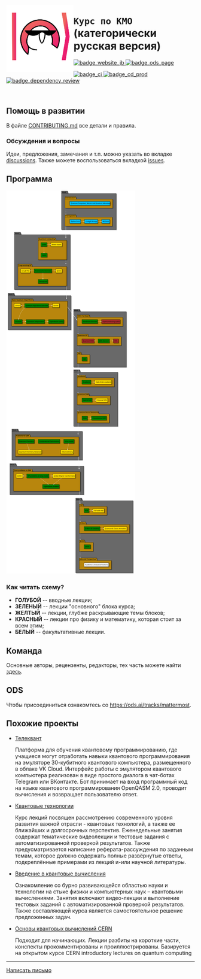 <img src="./qmlcourse/logo.svg" align="left" width="180" height="180"></img>

# `Курс по КМО` (категорически русская версия)

<a href="https://quantum-ods.github.io/qmlcourse/">
    <img alt="badge_website_jb" src="https://img.shields.io/badge/книга-основная--сборка-blueviolet?style=for-the-badge">
</a>
<a href="https://ods.ai/tracks/qmlcourse">
    <img alt="badge_ods_page" src="https://img.shields.io/badge/ods.ai-страница%20курса-critical?style=for-the-badge">
</a>
<!-- <a href="https://github.com/quantum-ods/qmlcourse/raw/web-page-prod/latex/qmlcourse.pdf">
    <img alt="badge_download_pdf_book" src="https://img.shields.io/badge/pdf%20book-download-information?style=for-the-badge"> -->
</a>

<p align="left">
  <a href="https://github.com/quantum-ods/qmlcourse/actions/workflows/ci.yml">
    <img alt="badge_ci" src="https://github.com/quantum-ods/qmlcourse/actions/workflows/ci.yml/badge.svg">
  </a>
  <a href="https://github.com/quantum-ods/qmlcourse/actions/workflows/cd-prod.yml">
    <img alt="badge_cd_prod" src="https://github.com/quantum-ods/qmlcourse/actions/workflows/cd-prod.yml/badge.svg">
  </a>
  <a href="https://github.com/quantum-ods/qmlcourse/actions/workflows/dependency-review.yml">
    <img alt="badge_dependency_review" src="https://github.com/quantum-ods/qmlcourse/actions/workflows/dependency-review.yml/badge.svg">
  </a>
  <!-- <a href="https://github.com/quantum-ods/qmlcourse/actions/workflows/codeql.yml">
    <img alt="badge_codeql" src="https://github.com/quantum-ods/qmlcourse/actions/workflows/codeql.yml/badge.svg">
  </a>   -->
</p>

</br>

## Помощь в развитии

В файле [CONTRIBUTING.md](./CONTRIBUTING.md) все детали и правила.

### Обсуждения и вопросы

Идеи, предложения, замечания и т.п. можно указать во вкладке [discussions](https://github.com/quantum-ods/qmlcourse/discussions). Также можете воспользоваться вкладкой [issues](https://github.com/quantum-ods/qmlcourse/issues).

## Программа

![](./qmlcourse/_static/index/program.svg)

### Как читать схему?

- **ГОЛУБОЙ** -- вводные лекции;
- **ЗЕЛЕНЫЙ** -- лекции "основного" блока курса;
- **ЖЕЛТЫЙ** -- лекции, глубже раскрывающие темы блоков;
- **КРАСНЫЙ** -- лекции про физику и математику, которая стоит за всем этим;
- **БЕЛЫЙ** -- факультативные лекции.

## Команда

Основные авторы, рецензенты, редакторы, тех часть можете найти [здесь](https://quantum-ods.github.io/qmlcourse/book/authors.html).

## ODS

Чтобы присоединиться ознакомтесь со <https://ods.ai/tracks/mattermost>.

## Похожие проекты

- [Телеквант](https://telequant.ru/)

    Платформа для обучения квантовому программированию, где учащиеся могут отработать навыки квантового программирования на эмуляторе 30-кубитного квантового компьютера, размещенного в облаке VK Cloud. Интерфейс работы с эмулятором квантового компьютера реализован в виде простого диалога в чат-ботах Telegram или ВКонтакте. Бот принимает на вход программный код на языке квантового программирования OpenQASM 2.0, проводит вычисления и возвращает пользователю ответ.

- [Квантовые технологии](https://openedu.ru/course/msu/QUANTUMTECH/)

    Курс лекций посвящен рассмотрению современного уровня развития важной отрасли - квантовых технологий, а также ее ближайших и долгосрочных перспектив. Еженедельные занятия содержат тематические видеолекции и тестовые задания с автоматизированной проверкой результатов. Также предусматривается написание реферата-рассуждения по заданным темам, которое должно содержать полные развёрнутые ответы, подкреплённые примерами из лекций и-или научной литературы.

- [Введение в квантовые вычисления](https://distant.msu.ru/mod/page/view.php?id=45122)

     Ознакомление со бурно развивающейся областью науки и технологии на стыке физики и компьютерных наук – квантовыми вычислениями. Занятия включают видео-лекции и выполнение тестовых заданий с автоматизированной проверкой результатов. Также составляющей курса является самостоятельное решение предложенных задач.

- [Основы квантовых вычислений CERN](https://russol.info/quantum)

    Подходит для начинающих. Лекции разбиты на короткие части, конспекты прокомментированы и проиллюстрированы. Базируется на открытом курсе CERN introductory lectures on quantum computing

----

[Написать письмо](mailto:qmlcourse.ods@gmail.com)

